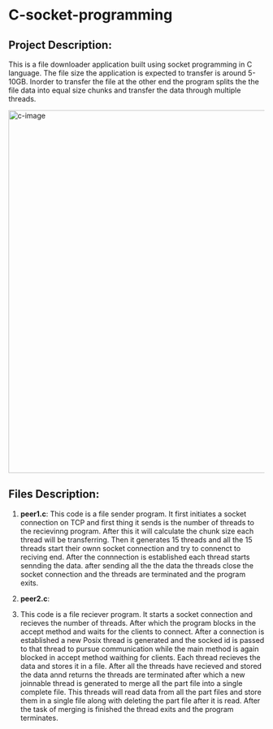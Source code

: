 # C-socket-programming

## Project Description:
This is a file downloader application built using socket programming in C language. The file size the application is expected to transfer is around 5-10GB. Inorder to transfer the file at the other end the program splits the the file data into equal size chunks and transfer the data through multiple threads.

<img width="715" alt="c-image" src="https://user-images.githubusercontent.com/46644351/123847858-7a648e00-d930-11eb-9d48-98f334bca883.png">




## Files Description:

1. **peer1.c**: 
This code is a file sender program. It first initiates a socket connection on TCP and first thing it sends is the number of threads to the recievinng program. After this it will calculate the chunk size each thread will be transferring. Then it generates 15 threads and all the 15 threads start their ownn socket connection and try to connenct to reciving end. After the connnection is established each thread starts sennding the data. after sending all the the data the threads close the socket connection and the threads are terminated and the program exits.

1. **peer2.c**:
2. This code is a file reciever program. It starts a socket connection and recieves the number of threads. After which the program blocks in the accept method and waits for the clients to connect. After a connection is established a new Posix thread is generated and the socked id is passed to that thread to pursue communication while the main method is again blocked in accept method waithing for clients. Each thread recieves the data and stores it in a file. After all the threads have recieved and stored the data annd returns the threads are terminated after which a new joinnable thread is generated to merge all the part file into a single complete file. This threads will read data from all the part files and store them in a single file along with deleting the part file after it is read. After the task of merging is finished the thread exits and the program terminates.
